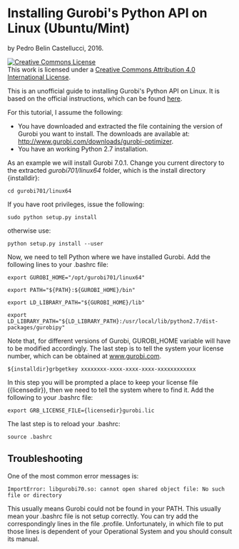 # Installing Gurobi's Python API on Linux (Ubuntu/Mint)

by Pedro Belin Castellucci, 2016.

<a rel="license" href="http://creativecommons.org/licenses/by/4.0/"><img alt="Creative Commons License" style="border-width:0" src="https://i.creativecommons.org/l/by/4.0/80x15.png" /></a><br />This work is licensed under a <a rel="license" href="http://creativecommons.org/licenses/by/4.0/">Creative Commons Attribution 4.0 International License</a>.

This is an unofficial guide to installing Gurobi's Python API on Linux. It is based on the official instructions, which can be found  [here](https://www.gurobi.com/documentation/7.0/quickstart_linux/software_installation_guid.html#section:Installation).

For this tutorial, I assume the following:

- You have downloaded and extracted the file containing the version of Gurobi you want to install. The downloads are available at: <http://www.gurobi.com/downloads/gurobi-optimizer>. 
- You have an working Python 2.7 installation.

As an example we will install Gurobi 7.0.1. Change you current directory to the extracted *gurobi701/linux64* folder, which is the install directory {installdir}:

`cd gurobi701/linux64`

If you have root privileges, issue the following:

`sudo python setup.py install`

otherwise use:

`python setup.py install --user`


Now, we need to tell Python where we have installed Gurobi. Add the following lines to your .bashrc file:

`export GUROBI_HOME="/opt/gurobi701/linux64"`

`export PATH="${PATH}:${GUROBI_HOME}/bin"`

`export LD_LIBRARY_PATH="${GUROBI_HOME}/lib"`

`export LD_LIBRARY_PATH="${LD_LIBRARY_PATH}:/usr/local/lib/python2.7/dist-packages/gurobipy"`

Note that, for different versions of Gurobi, GUROBI_HOME variable will have to be modified accordingly. The last step is to tell the system your license number, which can be obtained at www.gurobi.com.

`${installdir}grbgetkey xxxxxxxx-xxxx-xxxx-xxxx-xxxxxxxxxxxx`

In this step you will be prompted a place to keep your license file ({licensedir}), then we need to tell the system where to find it. Add the following to your .bashrc file:

`export GRB_LICENSE_FILE={licensedir}gurobi.lic`

The last step is to reload your .bashrc:

`source .bashrc`


## Troubleshooting

One of the most common error messages is:

`ImportError: libgurobi70.so: cannot open shared object file: No such file or directory`

This usually means Gurobi could not be found in your PATH. This usually mean your .bashrc file is not setup correctly. You can try add the correspondingly lines in the file .profile. Unfortunately, in which file to put those lines is dependent of your Operational System and you should consult its manual.
